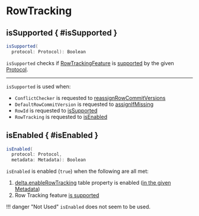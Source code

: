 # RowTracking

## isSupported { #isSupported }

```scala
isSupported(
  protocol: Protocol): Boolean
```

`isSupported` checks if [RowTrackingFeature](RowTrackingFeature.md) is [supported](../table-features/TableFeatureSupport.md#isFeatureSupported) by the given [Protocol](../Protocol.md).

---

`isSupported` is used when:

* `ConflictChecker` is requested to [reassignRowCommitVersions](../ConflictChecker.md#reassignRowCommitVersions)
* `DefaultRowCommitVersion` is requested to [assignIfMissing](DefaultRowCommitVersion.md#assignIfMissing)
* `RowId` is requested to [isSupported](RowId.md#isSupported)
* `RowTracking` is requested to [isEnabled](#isEnabled)

## isEnabled { #isEnabled }

```scala
isEnabled(
  protocol: Protocol,
  metadata: Metadata): Boolean
```

`isEnabled` is enabled (`true`) when the following are all met:

1. [delta.enableRowTracking](../table-properties/DeltaConfigs.md#ROW_TRACKING_ENABLED) table property is enabled ([in the given Metadata](../table-properties/DeltaConfig.md#fromMetaData))
1. Row Tracking feature [is supported](#isSupported)

!!! danger "Not Used"
    `isEnabled` does not seem to be used.

